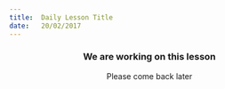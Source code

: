 ```yaml
---
title:  Daily Lesson Title
date:   20/02/2017
---
```


### <center>We are working on this lesson</center>
<center>Please come back later</center>